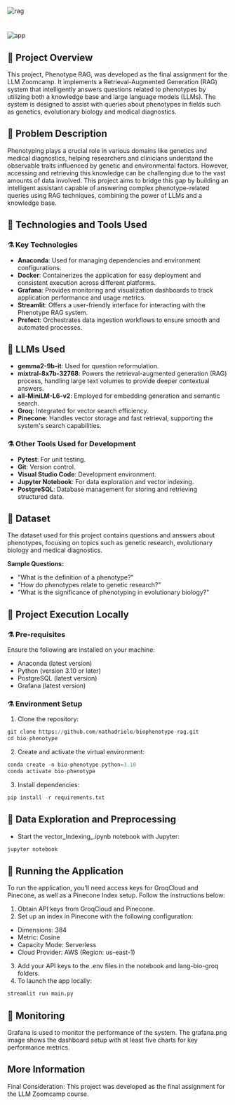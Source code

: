 
![rag](https://github.com/user-attachments/assets/530d822a-f48b-487c-b97a-9845462fcd08)
#
![app](https://github.com/user-attachments/assets/38ac1d64-2eaf-436a-8c9d-e7c3eec72fae)

## 🧬 Project Overview 
This project, Phenotype RAG, was developed as the final assignment for the LLM Zoomcamp. It implements a Retrieval-Augmented Generation (RAG) system that intelligently answers questions related to phenotypes by utilizing both a knowledge base and large language models (LLMs). The system is designed to assist with queries about phenotypes in fields such as genetics, evolutionary biology and medical diagnostics. 

## 🧬 Problem Description
Phenotyping plays a crucial role in various domains like genetics and medical diagnostics, helping researchers and clinicians understand the observable traits influenced by genetic and environmental factors. However, accessing and retrieving this knowledge can be challenging due to the vast amounts of data involved. This project aims to bridge this gap by building an intelligent assistant capable of answering complex phenotype-related queries using RAG techniques, combining the power of LLMs and a knowledge base.

## 🧬 Technologies and Tools Used
### ⚗️ Key Technologies

- **Anaconda**: Used for managing dependencies and environment configurations.
- **Docker**: Containerizes the application for easy deployment and consistent execution across different platforms.
- **Grafana**: Provides monitoring and visualization dashboards to track application performance and usage metrics.
- **Streamlit**: Offers a user-friendly interface for interacting with the Phenotype RAG system.
- **Prefect**: Orchestrates data ingestion workflows to ensure smooth and automated processes.

## 🧬 LLMs Used

- **gemma2-9b-it**: Used for question reformulation.
- **mixtral-8x7b-32768**: Powers the retrieval-augmented generation (RAG) process, handling large text volumes to provide deeper contextual answers.
- **all-MiniLM-L6-v2**: Employed for embedding generation and semantic search.
- **Groq**: Integrated for vector search efficiency.
- **Pinecone**: Handles vector storage and fast retrieval, supporting the system's search capabilities.

### ⚗️ Other Tools Used for Development

- **Pytest**: For unit testing.
- **Git**: Version control.
- **Visual Studio Code**: Development environment.
- **Jupyter Notebook**: For data exploration and vector indexing.
- **PostgreSQL**: Database management for storing and retrieving structured data.

## 🧬 Dataset
The dataset used for this project contains questions and answers about phenotypes, focusing on topics such as genetic research, evolutionary biology and medical diagnostics.

**Sample Questions:**

- "What is the definition of a phenotype?"
- "How do phenotypes relate to genetic research?"
- "What is the significance of phenotyping in evolutionary biology?"

## 🧬 Project Execution Locally
### ⚗️ Pre-requisites
Ensure the following are installed on your machine:

- Anaconda (latest version)
- Python (version 3.10 or later)
- PostgreSQL (latest version)
- Grafana (latest version)

### ⚗️ Environment Setup
1. Clone the repository:
   
```py
git clone https://github.com/nathadriele/biophenotype-rag.git
cd bio-phenotype
```

2. Create and activate the virtual environment:
   
```py
conda create -n bio-phenotype python=3.10
conda activate bio-phenotype
```

3. Install dependencies:
   
```py
pip install -r requirements.txt
```

## 🧬 Data Exploration and Preprocessing
- Start the vector_Indexing_.ipynb notebook with Jupyter:
  
```py
jupyter notebook
```

## 🧬 Running the Application
To run the application, you'll need access keys for GroqCloud and Pinecone, as well as a Pinecone Index setup. Follow the instructions below:

1. Obtain API keys from GroqCloud and Pinecone.
2. Set up an index in Pinecone with the following configuration:

- Dimensions: 384
- Metric: Cosine
- Capacity Mode: Serverless
- Cloud Provider: AWS (Region: us-east-1)
3. Add your API keys to the .env files in the notebook and lang-bio-groq folders.
4. To launch the app locally:
  
```py
streamlit run main.py
```

## 🧬 Monitoring
Grafana is used to monitor the performance of the system. The grafana.png image shows the dashboard setup with at least five charts for key performance metrics.

## More Information
Final Consideration: This project was developed as the final assignment for the LLM Zoomcamp course.



